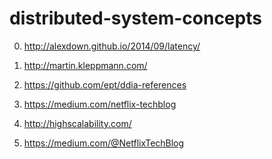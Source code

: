 # distributed-system-concepts

0) http://alexdown.github.io/2014/09/latency/

1) http://martin.kleppmann.com/

2) https://github.com/ept/ddia-references

3) https://medium.com/netflix-techblog

4) http://highscalability.com/

5) https://medium.com/@NetflixTechBlog
